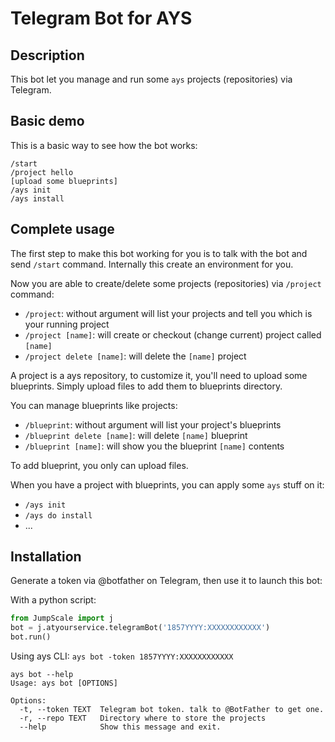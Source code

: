 # Telegram Bot for AYS

## Description

This bot let you manage and run some `ays` projects (repositories) via Telegram.

## Basic demo

This is a basic way to see how the bot works:
```
/start
/project hello
[upload some blueprints]
/ays init
/ays install
```

## Complete usage

The first step to make this bot working for you is to talk with the bot and send `/start` command. Internally this create an environment for you.

Now you are able to create/delete some projects (repositories) via `/project` command:
 * `/project`: without argument will list your projects and tell you which is your running project
 * `/project [name]`: will create or checkout (change current) project called `[name]`
 * `/project delete [name]`: will delete the `[name]` project

A project is a ays repository, to customize it, you'll need to upload some blueprints. Simply upload files to add them to blueprints directory.

You can manage blueprints like projects:
 * `/blueprint`: without argument will list your project's blueprints
 * `/blueprint delete [name]`: will delete `[name]` blueprint
 * `/blueprint [name]`: will show you the blueprint `[name]` contents

To add blueprint, you only can upload files.

When you have a project with blueprints, you can apply some `ays` stuff on it:
 * `/ays init`
 * `/ays do install`
 * ...


## Installation
Generate a token via @botfather on Telegram, then use it to launch this bot:

With a python script:
```python
from JumpScale import j
bot = j.atyourservice.telegramBot('1857YYYY:XXXXXXXXXXXX')
bot.run()
```
Using ays CLI:
`ays bot -token 1857YYYY:XXXXXXXXXXXX`
```shell
ays bot --help
Usage: ays bot [OPTIONS]

Options:
  -t, --token TEXT  Telegram bot token. talk to @BotFather to get one.
  -r, --repo TEXT   Directory where to store the projects
  --help            Show this message and exit.
```

